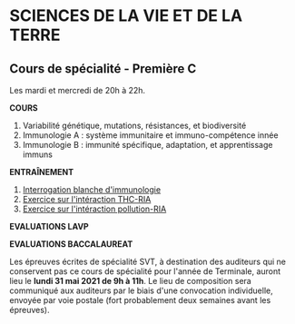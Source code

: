 # SCIENCES DE LA VIE ET DE LA TERRE

## Cours de spécialité - Première C

Les mardi et mercredi de 20h à 22h. 

**COURS**

1) Variabilité génétique, mutations, résistances, et biodiversité<br>
2) Immunologie A : système immunitaire et immuno-compétence innée<br>
3) Immunologie B : immunité spécifique, adaptation, et apprentissage immuns<br>

**ENTRAÎNEMENT**

1) [Interrogation blanche d'immunologie](/svt/1C/exo/interro.pdf)<br>
2) [Exercice sur l'intéraction THC-RIA](/svt/1C/exo/exercice_THC_RIA.pdf)<br>
3) [Exercice sur l'intéraction pollution-RIA](/svt/1C/exo/QCM_pollution_RIA.pdf)<br>

**EVALUATIONS LAVP**

**EVALUATIONS BACCALAUREAT**

Les épreuves écrites de spécialité SVT, à destination des auditeurs qui ne conservent pas ce cours de spécialité pour l'année de Terminale, auront lieu le **lundi 31 mai 2021 de 9h à 11h**. Le lieu de composition sera communiqué aux auditeurs par le biais d'une convocation individuelle, envoyée par voie postale (fort probablement deux semaines avant les épreuves). 

